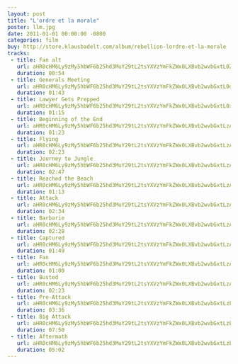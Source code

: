 ```yaml
---
layout: post
title: "L'ordre et la morale"
poster: llm.jpg
date: 2011-01-01 00:00:00 -0800
categories: film
buy: http://store.klausbadelt.com/album/rebellion-lordre-et-la-morale
tracks:
 - title: Fan alt
   url: aHR0cHM6Ly9zMy5hbWF6b25hd3MuY29tL2tsYXVzYmFkZWx0LXBvb2wvbGxtL0ZhbiBhbHQubXAz
   duration: 00:54
 - title: Generals Meeting
   url: aHR0cHM6Ly9zMy5hbWF6b25hd3MuY29tL2tsYXVzYmFkZWx0LXBvb2wvbGxtL0dlbmVyYWxzIE1lZXRpbmcubXAz
   duration: 01:43
 - title: Lawyer Gets Prepped
   url: aHR0cHM6Ly9zMy5hbWF6b25hd3MuY29tL2tsYXVzYmFkZWx0LXBvb2wvbGxtL0xhd3llciBHZXRzIFByZXBwZWQubXAz
   duration: 01:15
 - title: Beginning of the End
   url: aHR0cHM6Ly9zMy5hbWF6b25hd3MuY29tL2tsYXVzYmFkZWx0LXBvb2wvbGxtLzAxIEJlZ2lubmluZyBvZiB0aGUgRW5kLm1wMw==
   duration: 01:23
 - title: Flying
   url: aHR0cHM6Ly9zMy5hbWF6b25hd3MuY29tL2tsYXVzYmFkZWx0LXBvb2wvbGxtLzAyIEZseWluZy5tcDM=
   duration: 02:23
 - title: Journey to Jungle
   url: aHR0cHM6Ly9zMy5hbWF6b25hd3MuY29tL2tsYXVzYmFkZWx0LXBvb2wvbGxtLzAzIEpvdXJuZXkgdG8gSnVuZ2xlLm1wMw==
   duration: 02:47
 - title: Reached the Beach
   url: aHR0cHM6Ly9zMy5hbWF6b25hd3MuY29tL2tsYXVzYmFkZWx0LXBvb2wvbGxtLzA0IFJlYWNoZWQgdGhlIEJlYWNoLm1wMw==
   duration: 01:13
 - title: Attack
   url: aHR0cHM6Ly9zMy5hbWF6b25hd3MuY29tL2tsYXVzYmFkZWx0LXBvb2wvbGxtLzA1IEF0dGFjay5tcDM=
   duration: 02:34
 - title: Barbarie
   url: aHR0cHM6Ly9zMy5hbWF6b25hd3MuY29tL2tsYXVzYmFkZWx0LXBvb2wvbGxtLzA2IEJhcmJhcmllLm1wMw==
   duration: 02:28
 - title: Captured
   url: aHR0cHM6Ly9zMy5hbWF6b25hd3MuY29tL2tsYXVzYmFkZWx0LXBvb2wvbGxtLzA3IENhcHR1cmVkLm1wMw==
   duration: 01:49
 - title: Fan 
   url: aHR0cHM6Ly9zMy5hbWF6b25hd3MuY29tL2tsYXVzYmFkZWx0LXBvb2wvbGxtLzA4IEZhbi5tcDM=
   duration: 01:00
 - title: Busted 
   url: aHR0cHM6Ly9zMy5hbWF6b25hd3MuY29tL2tsYXVzYmFkZWx0LXBvb2wvbGxtLzA5IEJ1c3RlZC5tcDM=
   duration: 02:23
 - title: Pre-Attack
   url: aHR0cHM6Ly9zMy5hbWF6b25hd3MuY29tL2tsYXVzYmFkZWx0LXBvb2wvbGxtLzEwIFByZS1BdHRhY2subXAz
   duration: 03:36
 - title: Big Attack
   url: aHR0cHM6Ly9zMy5hbWF6b25hd3MuY29tL2tsYXVzYmFkZWx0LXBvb2wvbGxtLzExIEJpZyBBdHRhY2subXAz
   duration: 07:50
 - title: Aftermath
   url: aHR0cHM6Ly9zMy5hbWF6b25hd3MuY29tL2tsYXVzYmFkZWx0LXBvb2wvbGxtLzEyIEFmdGVybWF0aC5tcDM=
   duration: 05:02
---
```

